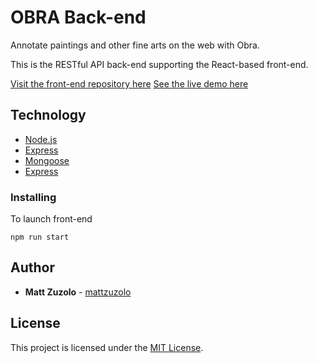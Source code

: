 # OBRA Back-end

Annotate paintings and other fine arts on the web with Obra.

This is the RESTful API back-end supporting the React-based front-end.

[Visit the front-end repository here](https://github.com/mattzuzolo/obra)
[See the live demo here](https://obra-annotations.herokuapp.com/home)

## Technology

* [Node.js](https://nodejs.org/en/)
* [Express](https://expressjs.com/)
* [Mongoose](https://mongoosejs.com/)
* [Express](https://docs.mongodb.com/manual/)

### Installing

To launch front-end

```
npm run start
```

## Author

* **Matt Zuzolo** - [mattzuzolo](https://mattzuzolo.github.io/)

 ## License

 This project is licensed under the [MIT License](https://opensource.org/licenses/MIT).
